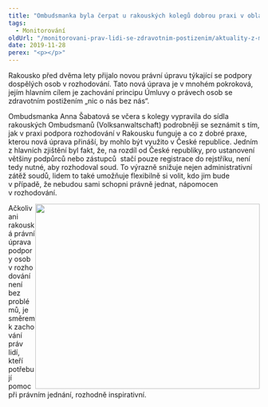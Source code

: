 ```yaml
---
title: "Ombudsmanka byla čerpat u rakouských kolegů dobrou praxi v oblasti podpory dospělých osob v rozhodování"
tags:
  - Monitorování
oldUrl: "/monitorovani-prav-lidi-se-zdravotnim-postizenim/aktuality-z-monitorovani/aktuality-z-monitorovani-2019/ombudsmanka-byla-cerpat-u-rakouskych-kolegu-dobrou-praxi-v-oblasti-podpory-dospelych-osob-v-roz/"
date: 2019-11-28
perex: "<p></p>"
---
```


<!-- imported from the old website -->

<p>Rakousko před dvěma lety přijalo novou právní úpravu týkající se podpory dospělých osob v rozhodování. Tato nová úprava je v mnohém pokroková, jejím hlavním cílem je zachování principu Úmluvy o právech osob se zdravotním postižením „nic o nás bez nás“.</p><p>Ombudsmanka Anna Šabatová se včera s kolegy vypravila do sídla rakouských Ombudsmanů (Volksanwaltschaft) podrobněji se seznámit s tím, jak v praxi podpora rozhodování v Rakousku funguje a co z dobré praxe, kterou nová úprava přináší, by mohlo být využito v České republice. Jedním z hlavních zjištění byl fakt, že, na rozdíl od České republiky, pro ustanovení většiny podpůrců nebo zástupců  stačí pouze registrace do rejstříku, není tedy nutné, aby rozhodoval soud. To výrazně snižuje nejen administrativní zátěž soudů, lidem to také umožňuje flexibilně si volit, kdo jim bude v případě, že nebudou sami schopni právně jednat, nápomocen v rozhodování. </p><p><img src="https://www.ochrance.cz/uploads/RTEmagicC_rakousko.jpg.jpg" style="FLOAT: right" height="371" width="450" alt="" />Ačkoliv ani rakouská právní úprava podpory osob v rozhodování není bez problémů, je směrem k zachování práv lidí, kteří potřebují pomoc při právním jednání, rozhodně inspirativní. </p>
